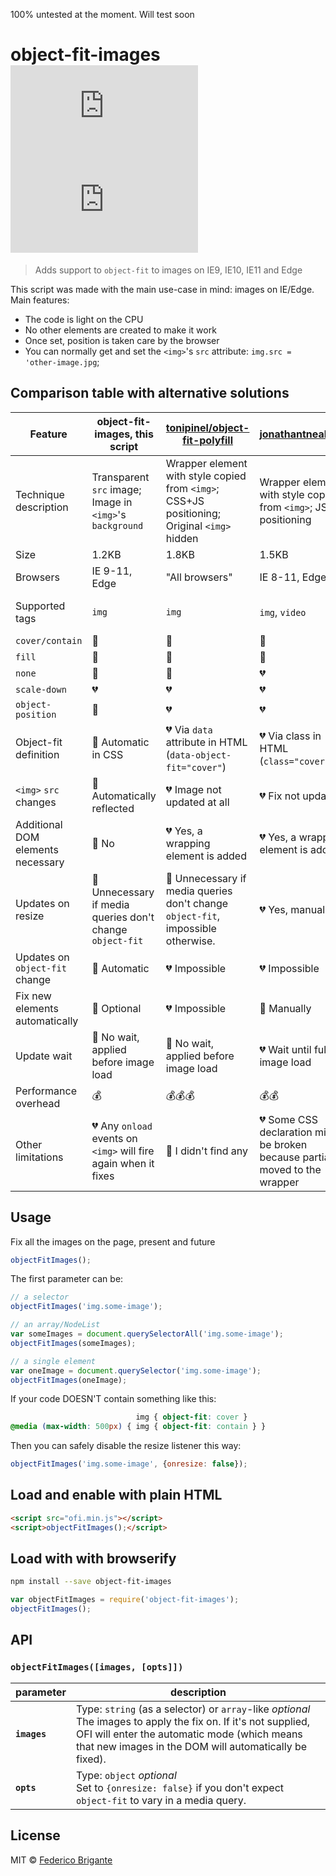 100% untested at the moment. Will test soon

# object-fit-images [![module size](https://badge-size.herokuapp.com/bfred-it/object-fit-images/master/ofi.min.js) ![module gzipped size](https://badge-size.herokuapp.com/bfred-it/object-fit-images/master/ofi.min.js?compression=gzip)](https://github.com/bfred-it/object-fit-images/blob/master/ofi.min.js)

> Adds support to `object-fit` to images on IE9, IE10, IE11 and Edge

This script was made with the main use-case in mind: images on IE/Edge. Main features:

- The code is light on the CPU
- No other elements are created to make it work
- Once set, position is taken care by the browser
- You can normally get and set the `<img>`'s `src` attribute: `img.src = 'other-image.jpg`;

## Comparison table with alternative solutions

Feature                           | object-fit-images, this script                                                                                                                                                                                               | [tonipinel/object-fit-polyfill](https://github.com/tonipinel/object-fit-polyfill)           | [jonathantneal/fitie](https://github.com/jonathantneal/fitie)                 | [anselmh/object-fit](https://github.com/anselmh/object-fit)
---                               | ---                                                                                                                                                                                                                          | ---                                                                                         | ---                                                                           | ---
Technique description             | Transparent `src` image; Image in `<img>`'s `background`                                                                                                                                                                     | Wrapper element with style copied from `<img>`; CSS+JS positioning; Original `<img>` hidden | Wrapper element with style copied from `<img>`; JS positioning                | Wrapper element with style copied from `<img>`; CSS+JS positioning
Size                              | 1.2KB                                                                                                                                                                                                                        | 1.8KB                                                                                       | 1.5KB                                                                         | 14KB
Browsers                          | IE 9-11, Edge                                                                                                                                                                                                                | "All browsers"                                                                              | IE 8-11, Edge                                                                 | "All browsers" but **no Edge**
Supported tags                    | `img`                                                                                                                                                                                                                        | `img`                                                                                       | `img`, `video`                                                                | `img`, `video`, other replaced elements
`cover/contain`                   | 💚                                                                                                                                                                                                                            | 💚                                                                                           | 💚                                                                             | 💚
`fill`                            | 💚                                                                                                                                                                                                                            | 💚                                                                                           | 💚                                                                             | 💔
`none`                            | 💚                                                                                                                                                                                                                            | 💚                                                                                           | 💔                                                                             | 💔
`scale-down`                      | 💔                                                                                                                                                                                                                            | 💔                                                                                           | 💔                                                                             | 💔
`object-position`                 | 💚                                                                                                                                                                                                                            | 💔                                                                                           | 💔                                                                             | 💔
Object-fit definition             | 💚 Automatic in CSS                                                                                                                                                                                                           | 💔 Via `data` attribute in HTML (`data-object-fit="cover"`)                                  | 💔 Via class in HTML (`class="cover"`)                                         | 💔 Via JS (`{fittype: 'cover'}`)
`<img>` `src` changes             | 💚 Automatically reflected                                                                                                                                                                                                    | 💔 Image not updated at all                                                                  | 💔 Fix not updated                                                             | 💔 Fix not updated
Additional DOM elements necessary | 💚 No                                                                                                                                                                                                                         | 💔 Yes, a wrapping element is added                                                          | 💔 Yes, a wrapping element is added                                            | 💔 Yes, a wrapping element is added
Updates on resize                 | 💚 Unnecessary if media queries don't change `object-fit`                                                                                                                                                                     | 💛 Unnecessary if media queries don't change `object-fit`, impossible otherwise.             | 💔 Yes, manually                                                               | 💔 Yes
Updates on `object-fit` change    | 💚 Automatic                                                                                                                                                                                                                  | 💔 Impossible                                                                                | 💔 Impossible                                                                  | 💔 Impossible
Fix new elements automatically    | 💚 Optional                                                                                                                                                                                                                   | 💔 Impossible                                                                                | 💛 Manually                                                                    | 💛 Manually
Update wait                       | 💚 No wait, applied before image load                                                                                                                                                                                         | 💚 No wait, applied before image load                                                        | 💔 Wait until full image load                                                  | 💔 Wait until full image load
Performance overhead              | 💰                                                                                                                                                                                                                            | 💰💰💰                                                                                         | 💰💰                                                                            | 💰💰💰💰
Other limitations                 | 💔 Any `onload` events on `<img>` will fire again when it fixes                                                                                                                                                               | 💚 I didn't find any                                                                         | 💔 Some CSS declaration might be broken because partially moved to the wrapper | 💔 Additional CSS file to load.<br> 💔 Deprecated/dead


## Usage

Fix all the images on the page, present and future

```js
objectFitImages();
```

The first parameter can be:

```js
// a selector
objectFitImages('img.some-image');

// an array/NodeList
var someImages = document.querySelectorAll('img.some-image');
objectFitImages(someImages);

// a single element
var oneImage = document.querySelector('img.some-image');
objectFitImages(oneImage);
```


If your code DOESN'T contain something like this:
```css
                            img { object-fit: cover }
@media (max-width: 500px) { img { object-fit: contain } }
```

Then you can safely disable the resize listener this way:

```js
objectFitImages('img.some-image', {onresize: false});
```

## Load and enable with plain HTML

```html
<script src="ofi.min.js"></script>
<script>objectFitImages();</script>
```

## Load with with browserify

```sh
npm install --save object-fit-images
```

```js
var objectFitImages = require('object-fit-images');
objectFitImages();
```

## API

### `objectFitImages([images, [opts]])`

parameter                         | description
---                               | ---
**`images`**                      | Type: `string` (as a selector) or `array`-like *optional* <br> The images to apply the fix on. If it's not supplied, OFI will enter the automatic mode (which means that new images in the DOM will automatically be fixed).
**`opts`**                        | Type: `object` *optional* <br> Set to `{onresize: false}` if you don't expect `object-fit` to vary in a media query.


## License

MIT © [Federico Brigante](http://twitter.com/bfred_it)
